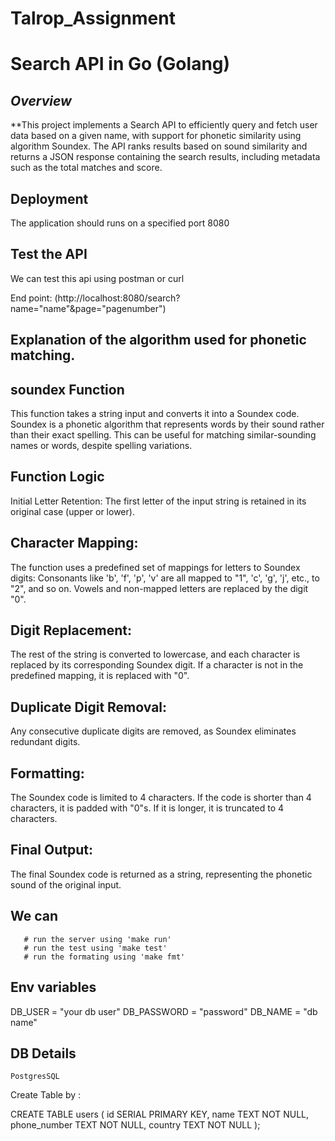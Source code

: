 # Talrop_Assignment
 

# Search API in Go (Golang)

 ## *Overview*

**This project implements a Search API to efficiently query and fetch user data based on a given name, with support for phonetic similarity using algorithm Soundex. The API ranks results based on sound similarity and returns a JSON response containing the search results, including metadata such as the total matches and score.

## Deployment
 The application should runs on a specified port 8080

 ## Test the API

 We can test this api using postman or curl 

 End point: (http://localhost:8080/search?name="name"&page="pagenumber")



## Explanation of the algorithm used for phonetic matching.

 ## soundex Function

This function takes a string input and converts it into a Soundex code.
 Soundex is a phonetic algorithm that represents words by their sound rather than their exact spelling. 
 This can be useful for matching similar-sounding names or words, despite spelling variations.

## Function Logic
Initial Letter Retention:
The first letter of the input string is retained in its original case (upper or lower).

## Character Mapping:
The function uses a predefined set of mappings for letters to Soundex digits:
Consonants like 'b', 'f', 'p', 'v' are all mapped to "1", 'c', 'g', 'j', etc., to "2", and so on.
Vowels and non-mapped letters are replaced by the digit "0".

## Digit Replacement:
The rest of the string is converted to lowercase, and each character is replaced by its corresponding Soundex digit. If a character is not in the predefined mapping, it is replaced with "0".

## Duplicate Digit Removal:
Any consecutive duplicate digits are removed, as Soundex eliminates redundant digits.

## Formatting:
The Soundex code is limited to 4 characters. If the code is shorter than 4 characters, it is padded with "0"s. If it is longer, it is truncated to 4 characters.

## Final Output:
The final Soundex code is returned as a string, representing the phonetic sound of the original input.

## We can 
       # run the server using 'make run'
       # run the test using 'make test'
       # run the formating using 'make fmt'

## Env variables 

DB_USER = "your db user"
DB_PASSWORD = "password"
DB_NAME = "db name"

## DB Details

    PostgresSQL

   Create Table by : 

   CREATE TABLE users (
    id SERIAL PRIMARY KEY,
    name TEXT NOT NULL,
    phone_number TEXT NOT NULL,
    country TEXT NOT NULL
    );
